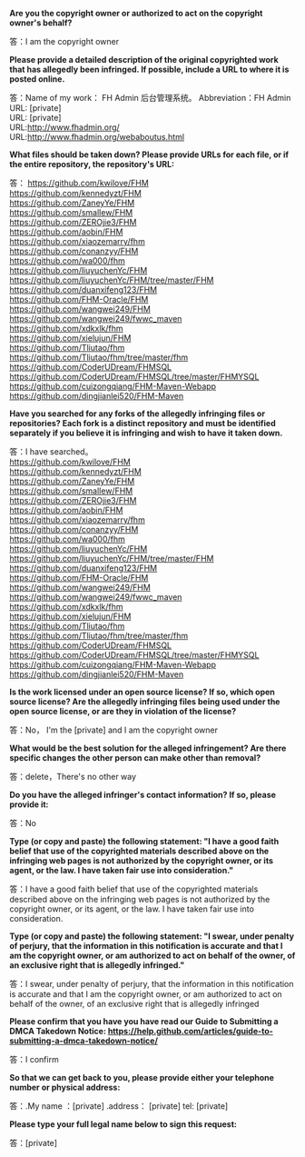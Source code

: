 **Are you the copyright owner or authorized to act on the copyright owner's behalf?**  

答：I am the copyright owner

**Please provide a detailed description of the original copyrighted work that has allegedly been infringed. If possible, include a URL to where it is posted online.**  

答：Name of my work： FH Admin 后台管理系统。 Abbreviation：FH Admin  
URL: [private]  
URL: [private]  
URL:http://www.fhadmin.org/  
URL:http://www.fhadmin.org/webaboutus.html

**What files should be taken down? Please provide URLs for each file, or if the entire repository, the repository's URL:**  

答：
https://github.com/kwilove/FHM  
https://github.com/kennedyzt/FHM  
https://github.com/ZaneyYe/FHM  
https://github.com/smallew/FHM  
https://github.com/ZEROjie3/FHM  
https://github.com/aobin/FHM  
https://github.com/xiaozemarry/fhm  
https://github.com/conanzyy/FHM  
https://github.com/wa000/fhm  
https://github.com/liuyuchenYc/FHM  
https://github.com/liuyuchenYc/FHM/tree/master/FHM  
https://github.com/duanxifeng123/FHM  
https://github.com/FHM-Oracle/FHM  
https://github.com/wangwei249/FHM  
https://github.com/wangwei249/fwwc_maven  
https://github.com/xdkxlk/fhm  
https://github.com/xielujun/FHM  
https://github.com/Tliutao/fhm  
https://github.com/Tliutao/fhm/tree/master/fhm  
https://github.com/CoderUDream/FHMSQL  
https://github.com/CoderUDream/FHMSQL/tree/master/FHMYSQL  
https://github.com/cuizongqiang/FHM-Maven-Webapp  
https://github.com/dingjianlei520/FHM-Maven  

**Have you searched for any forks of the allegedly infringing files or repositories? Each fork is a distinct repository and must be identified separately if you believe it is infringing and wish to have it taken down.**  

答：I have searched。  
https://github.com/kwilove/FHM  
https://github.com/kennedyzt/FHM  
https://github.com/ZaneyYe/FHM  
https://github.com/smallew/FHM  
https://github.com/ZEROjie3/FHM  
https://github.com/aobin/FHM  
https://github.com/xiaozemarry/fhm  
https://github.com/conanzyy/FHM  
https://github.com/wa000/fhm  
https://github.com/liuyuchenYc/FHM  
https://github.com/liuyuchenYc/FHM/tree/master/FHM  
https://github.com/duanxifeng123/FHM  
https://github.com/FHM-Oracle/FHM  
https://github.com/wangwei249/FHM  
https://github.com/wangwei249/fwwc_maven  
https://github.com/xdkxlk/fhm  
https://github.com/xielujun/FHM  
https://github.com/Tliutao/fhm  
https://github.com/Tliutao/fhm/tree/master/fhm  
https://github.com/CoderUDream/FHMSQL  
https://github.com/CoderUDream/FHMSQL/tree/master/FHMYSQL  
https://github.com/cuizongqiang/FHM-Maven-Webapp  
https://github.com/dingjianlei520/FHM-Maven  

**Is the work licensed under an open source license? If so, which open source license? Are the allegedly infringing files being used under the open source license, or are they in violation of the license?**  

答：No， I'm the [private] and I am the copyright owner

**What would be the best solution for the alleged infringement? Are there specific changes the other person can make other than removal?**  

答：delete，There's no other way

**Do you have the alleged infringer's contact information? If so, please provide it:**  

答：No

**Type (or copy and paste) the following statement: "I have a good faith belief that use of the copyrighted materials described above on the infringing web pages is not authorized by the copyright owner, or its agent, or the law. I have taken fair use into consideration."**  

答：I have a good faith belief that use of the copyrighted materials described above on the infringing web pages is not authorized by the copyright owner, or its agent, or the law. I have taken fair use into consideration.

**Type (or copy and paste) the following statement: "I swear, under penalty of perjury, that the information in this notification is accurate and that I am the copyright owner, or am authorized to act on behalf of the owner, of an exclusive right that is allegedly infringed."**  

答：I swear, under penalty of perjury, that the information in this notification is accurate and that I am the copyright owner, or am authorized to act on behalf of the owner, of an exclusive right that is allegedly infringed

**Please confirm that you have you have read our Guide to Submitting a DMCA Takedown Notice: https://help.github.com/articles/guide-to-submitting-a-dmca-takedown-notice/**  

答：I confirm

**So that we can get back to you, please provide either your telephone number or physical address:**    

答：.My name ：[private] .address： [private] tel: [private]  

**Please type your full legal name below to sign this request:**    

答：[private]
